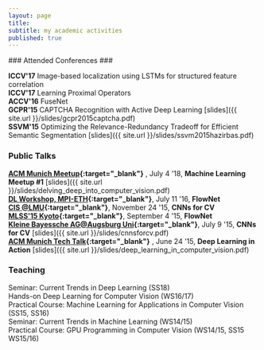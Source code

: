 ```yaml
---
layout: page
title:
subtitle: my academic activities
published: true
---
```


<p></p>
### Attended Conferences ###

**ICCV'17** Image-based localization using LSTMs for structured feature correlation<br />
**ICCV'17** Learning Proximal Operators<br />
**ACCV'16** FuseNet<br />
**GCPR'15** CAPTCHA Recognition with Active Deep Learning [slides]({{ site.url }}/slides/gcpr2015captcha.pdf)<br />
**SSVM'15** Optimizing the Relevance-Redundancy Tradeoff for Efficient Semantic Segmentation [slides]({{ site.url }}/slides/ssvm2015hazirbas.pdf)<br />

### Public Talks ###

**[ACM Munich Meetup](https://www.meetup.com/munichacm/events/251791247/){:target="_blank"}** , July 4 '18, **Machine Learning Meetup #1** [slides]({{ site.url }}/slides/delving_deep_into_computer_vision.pdf)<br />
**[DL Workshop, MPI-ETH](https://is.tuebingen.mpg.de/events/cls-workshop-deep-learning-theory-and-practice){:target="_blank"}**, July 11 '16, **FlowNet**<br />
**[CIS @LMU](http://www.cis.uni-muenchen.de/){:target="_blank"}**, November 24 '15, **CNNs for CV**<br />
**[MLSS'15 Kyoto](http://www.iip.ist.i.kyoto-u.ac.jp/mlss15/doku.php){:target="_blank"}**, September 4 '15, **FlowNet**<br />
**[Kleine Bayessche AG@Augsburg Uni](https://pizzaseminar.speicherleck.de/index-4.html){:target="_blank"}**, July 9 '15, **CNNs for CV** [slides]({{ site.url }}/slides/cnnsforcv.pdf)<br />
**[ACM Munich Tech Talk](http://munichacm.de/dlia-01/){:target="_blank"}** , June 24 '15, **Deep Learning in Action** [slides]({{ site.url }}/slides/deep_learning_in_computer_vision.pdf)<br />

### Teaching ###

Seminar: Current Trends in Deep Learning (SS18)<br />
Hands-on Deep Learning for Computer Vision (WS16/17)<br />
Practical Course: Machine Learning for Applications in Computer Vision (SS15, SS16)<br />
Seminar: Current Trends in Machine Learning (WS14/15)<br />
Practical Course: GPU Programming in Computer Vision (WS14/15, SS15 WS15/16)<br />
